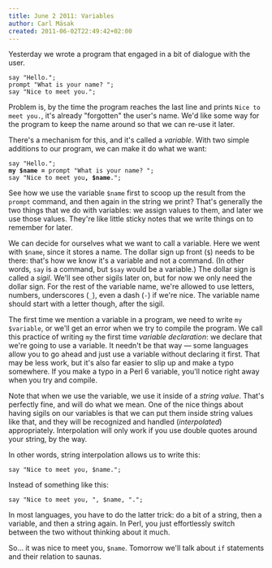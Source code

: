 ```yaml
---
title: June 2 2011: Variables
author: Carl Mäsak
created: 2011-06-02T22:49:42+02:00
---
```

Yesterday we wrote a program that engaged in a bit of dialogue with the user.

    say "Hello.";
    prompt "What is your name? ";
    say "Nice to meet you.";

Problem is, by the time the program reaches the last line and prints `Nice to meet you.`, it's already "forgotten" the user's name. We'd like some way for the program to keep the name around so that we can re-use it later.

There's a mechanism for this, and it's called a *variable*. With two simple additions to our program, we can make it do what we want:

<pre><code>say "Hello.";
<b>my $name =</b> prompt "What is your name? ";
say "Nice to meet you<b>, $name</b>.";
</code></pre>

See how we use the variable `$name` first to scoop up the result from the `prompt` command, and then again in the string we print? That's generally the two things that we do with variables: we assign values to them, and later we use those values. They're like little sticky notes that we write things on to remember for later.

We can decide for ourselves what we want to call a variable. Here we went with `$name`, since it stores a name. The dollar sign up front (`$`) needs to be there: that's how we know it's a variable and not a command. (In other words, `say` is a command, but `$say` would be a variable.) The dollar sign is called a *sigil*. We'll see other sigils later on, but for now we only need the dollar sign. For the rest of the variable name, we're allowed to use letters, numbers, underscores (`_`), even a dash (`-`) if we're nice. The variable name should start with a letter though, after the sigil.

The first time we mention a variable in a program, we need to write `my $variable`, or we'll get an error when we try to compile the program. We call this practice of writing `my` the first time *variable declaration*: we declare that we're going to use a variable. It needn't be that way — some languages allow you to go ahead and just use a variable without declaring it first. That may be less work, but it's also far easier to slip up and make a typo somewhere. If you make a typo in a Perl 6 variable, you'll notice right away when you try and compile.

Note that when we use the variable, we use it inside of a *string value*. That's perfectly fine, and will do what we mean. One of the nice things about having sigils on our variables is that we can put them inside string values like that, and they will be recognized and handled (*interpolated*) appropriately. Interpolation will only work if you use double quotes around your string, by the way.

In other words, string interpolation allows us to write this:

    say "Nice to meet you, $name.";

Instead of something like this:

    say "Nice to meet you, ", $name, ".";

In most languages, you have to do the latter trick: do a bit of a string, then a variable, and then a string again. In Perl, you just effortlessly switch between the two without thinking about it much.

So... it was nice to meet you, `$name`. Tomorrow we'll talk about `if` statements and their relation to saunas.
